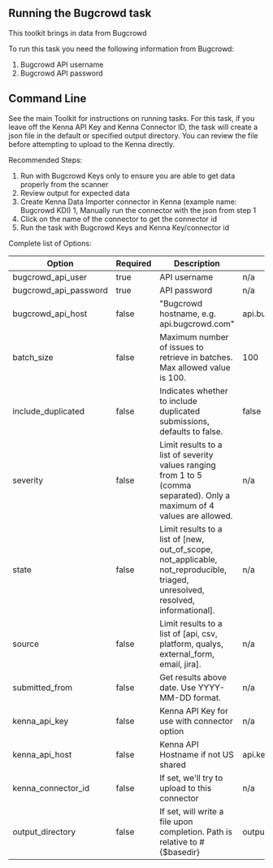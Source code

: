 ## Running the Bugcrowd task 

This toolkit brings in data from Bugcrowd

To run this task you need the following information from Bugcrowd: 

1. Bugcrowd API username
2. Bugcrowd API password

## Command Line

See the main Toolkit for instructions on running tasks. For this task, if you leave off the Kenna API Key and Kenna Connector ID, the task will create a json file in the default or specified output directory. You can review the file before attempting to upload to the Kenna directly.

Recommended Steps: 

1. Run with Bugcrowd Keys only to ensure you are able to get data properly from the scanner
1. Review output for expected data
1. Create Kenna Data Importer connector in Kenna (example name: Bugcrowd KDI) 
1, Manually run the connector with the json from step 1 
1. Click on the name of the connector to get the connector id
1. Run the task with Bugcrowd Keys and Kenna Key/connector id

Complete list of Options:

| Option | Required | Description | default |
| --- | --- | --- | --- |
| bugcrowd_api_user | true | API username | n/a |
| bugcrowd_api_password | true | API password | n/a |
| bugcrowd_api_host | false | "Bugcrowd hostname, e.g. api.bugcrowd.com" | api.bugcrowd.com |
| batch_size | false | Maximum number of issues to retrieve in batches. Max allowed value is 100. | 100 |
| include_duplicated | false | Indicates whether to include duplicated submissions, defaults to false. | false |
| severity | false | Limit results to a list of severity values ranging from 1 to 5 (comma separated). Only a maximum of 4 values are allowed. | n/a |
| state | false | Limit results to a list of [new, out_of_scope, not_applicable, not_reproducible, triaged, unresolved, resolved, informational]. | n/a |
| source | false | Limit results to a list of [api, csv, platform, qualys, external_form, email, jira]. | n/a |
| submitted_from | false | Get results above date. Use YYYY-MM-DD format. | n/a |
| kenna_api_key | false | Kenna API Key for use with connector option | n/a |
| kenna_api_host | false | Kenna API Hostname if not US shared | api.kennasecurity.com |
| kenna_connector_id | false | If set, we'll try to upload to this connector | n/a |
| output_directory | false | If set, will write a file upon completion. Path is relative to #{$basedir} | output/bugcrowd |
